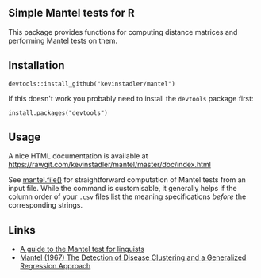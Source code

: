 ## Simple Mantel tests for R

This package provides functions for computing distance matrices and performing Mantel tests on them.

## Installation

    devtools::install_github("kevinstadler/mantel")

If this doesn't work you probably need to install the `devtools` package first:

    install.packages("devtools")

## Usage

A nice HTML documentation is available at https://rawgit.com/kevinstadler/mantel/master/doc/index.html

See [mantel.file()](https://rawgit.com/kevinstadler/mantel/master/doc/mantel.file.html) for straightforward computation of Mantel tests from an input file. While the command is customisable, it generally helps if the column order of your `.csv` files list the meaning specifications *before* the corresponding strings.

## Links

* [A guide to the Mantel test for linguists](http://www.jonwcarr.net/blog/2014/9/19/a-guide-to-the-mantel-test-for-linguists)
* [Mantel (1967) The Detection of Disease Clustering and a Generalized Regression Approach](http://cancerres.aacrjournals.org/content/27/2_Part_1/209.short)

